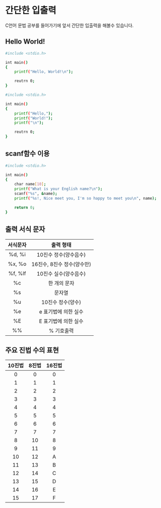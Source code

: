 # 간단한 입출력 
C언어 문법 공부를 들어가기에 앞서 간단한 입출력을 해볼수 있습니다.

## Hello World!

```sh
#include <stdio.h>

int main()
{
	printf("Hello, World!\n");

	reutrn 0;
}
````

```sh
#include <stdio.h>

int main()
{
	printf("Hello,");
	printf("World!");
	printf("\n");

	reutrn 0;
}
```
## scanf함수 이용

```sh
#include <stdio.h>

int main()
{
	char name[10];
	printf("What is your English name?\n");
	scanf("%s", &name);
	printf("%s!, Nice meet you, I'm so happy to meet you\n", name);

	return 0;
}
```

## 출력 서식 문자
 서식문자 | 출력 형태					 
:---: | :---:|
 %d, %i   | 10진수 정수(양수음수) 		 
 %x, %o   | 16진수, 8진수 정수(양수만)  
 %f, %lf  | 10진수 실수(양수음수)		 
 %c	   | 한 개의 문자 				 
 %s	   | 문자열						 
 %u 	   | 10진수 정수(양수)			 
 %e        | e 표기법에 의한 실수 
 %E 	   | E 표기법에 의한 실수 
 %%	   | % 기호출력					 

## 주요 진법 수의 표현 

 10진법	| 8진법	| 16진법
 :---: | :---:| :---:|
 0	|	0	|	0
 1	|	1	|	1
 2	|	2	|	2
 3	|	3	|	3
 4|4|4
 5|5|5
 6|6|6
 7|7|7
 8|10|8
 9|11|9
 10|12|A
 11|13|B
 12|14|C
 13|15|D
 14|16|E
 15|17|F
